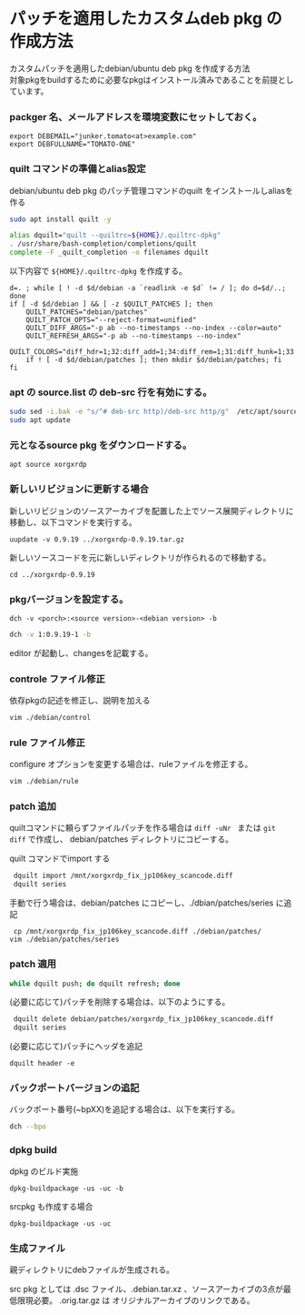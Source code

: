 # パッチを適用したカスタムdeb pkg の作成方法

カスタムパッチを適用したdebian/ubuntu deb pkg を作成する方法<BR>
対象pkgをbuildするために必要なpkgはインストール済みであることを前提としています。

### packger 名、メールアドレスを環境変数にセットしておく。
```shell
export DEBEMAIL="junker.tomato<at>example.com"
export DEBFULLNAME="TOMATO-ONE"
```

### quilt コマンドの準備とalias設定
debian/ubuntu deb pkg のパッチ管理コマンドのquilt をインストールしaliasを作る
```bash
sudo apt install quilt -y

alias dquilt="quilt --quiltrc=${HOME}/.quiltrc-dpkg"
. /usr/share/bash-completion/completions/quilt
complete -F _quilt_completion -o filenames dquilt
```

以下内容で `${HOME}/.quiltrc-dpkg` を作成する。
```
d=. ; while [ ! -d $d/debian -a `readlink -e $d` != / ]; do d=$d/..; done
if [ -d $d/debian ] && [ -z $QUILT_PATCHES ]; then
    QUILT_PATCHES="debian/patches"
    QUILT_PATCH_OPTS="--reject-format=unified"
    QUILT_DIFF_ARGS="-p ab --no-timestamps --no-index --color=auto"
    QUILT_REFRESH_ARGS="-p ab --no-timestamps --no-index"
    QUILT_COLORS="diff_hdr=1;32:diff_add=1;34:diff_rem=1;31:diff_hunk=1;33:diff_ctx=35:diff_cctx=33"
    if ! [ -d $d/debian/patches ]; then mkdir $d/debian/patches; fi
fi
```

### apt の source.list の deb-src 行を有効にする。
```bash
sudo sed -i.bak -e "s/^# deb-src http)/deb-src http/g"  /etc/apt/sources.list
sudo apt update
```
### 元となるsource pkg をダウンロードする。
```
apt source xorgxrdp
```

### 新しいリビジョンに更新する場合

新しいリビジョンのソースアーカイブを配置した上でソース展開ディレクトリに移動し、以下コマンドを実行する。
```
uupdate -v 0.9.19 ../xorgxrdp-0.9.19.tar.gz
```
新しいソースコードを元に新しいディレクトリが作られるので移動する。
```
cd ../xorgxrdp-0.9.19
```

### pkgバージョンを設定する。
`dch -v <porch>:<source version>-<debian version> -b`

```bash
dch -v 1:0.9.19-1 -b 
```
editor が起動し、changesを記載する。

### controle ファイル修正
依存pkgの記述を修正し、説明を加える
```bash
vim ./debian/control
```

### rule ファイル修正
configure オプションを変更する場合は、ruleファイルを修正する。
```bash
vim ./debian/rule
```

### patch 追加
quiltコマンドに頼らずファイルパッチを作る場合は `diff -uNr ` または `git diff` で作成し、 debian/patches ディレクトリにコピーする。

quilt コマンドでimport する

```bash
 dquilt import /mnt/xorgxrdp_fix_jp106key_scancode.diff
 dquilt series
```

手動で行う場合は、debian/patches にコピーし、./dbian/patches/series に追記
```
 cp /mnt/xorgxrdp_fix_jp106key_scancode.diff ./debian/patches/
vim ./debian/patches/series
```

### patch 適用
```bash
while dquilt push; do dquilt refresh; done
```
(必要に応じて)パッチを削除する場合は、以下のようにする。
```bash
 dquilt delete debian/patches/xorgxrdp_fix_jp106key_scancode.diff
 dquilt series
```
(必要に応じて)パッチにヘッダを追記
```
dquilt header -e
```
### バックポートバージョンの追記
バックポート番号(~bpXX)を追記する場合は、以下を実行する。
```bash
dch --bpo
```

### dpkg build
dpkg のビルド実施
```
dpkg-buildpackage -us -uc -b
```

srcpkg も作成する場合
```
dpkg-buildpackage -us -uc
```

### 生成ファイル
親ディレクトリにdebファイルが生成される。

src pkg としては
.dsc ファイル、.debian.tar.xz 、ソースアーカイブの3点が最低限現必要。
.orig.tar.gz は オリジナルアーカイブのリンクである。



